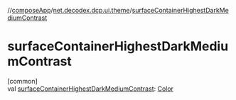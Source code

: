 //[composeApp](../../index.md)/[net.decodex.dcp.ui.theme](index.md)/[surfaceContainerHighestDarkMediumContrast](surface-container-highest-dark-medium-contrast.md)

# surfaceContainerHighestDarkMediumContrast

[common]\
val [surfaceContainerHighestDarkMediumContrast](surface-container-highest-dark-medium-contrast.md): [Color](https://developer.android.com/reference/kotlin/androidx/compose/ui/graphics/Color.html)
